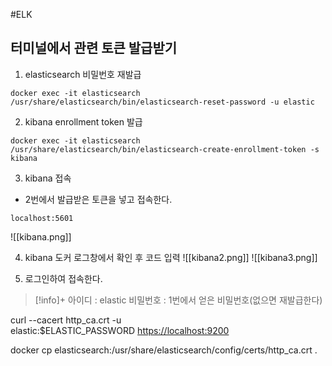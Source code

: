 #ELK 


## 터미널에서 관련 토큰 발급받기
1. elasticsearch 비밀번호 재발급
```
docker exec -it elasticsearch /usr/share/elasticsearch/bin/elasticsearch-reset-password -u elastic
```


2. kibana enrollment token 발급
```
docker exec -it elasticsearch /usr/share/elasticsearch/bin/elasticsearch-create-enrollment-token -s kibana
```

3. kibana 접속
+ 2번에서 발급받은 토큰을 넣고 접속한다.
```
localhost:5601
```
![[kibana.png]]

4. kibana 도커 로그창에서 확인 후 코드 입력
![[kibana2.png]]
![[kibana3.png]]

5. 로그인하여 접속한다.
> [!info]+ 
> 아이디 : elastic
> 비밀번호 : 1번에서 얻은 비밀번호(없으면 재발급한다)



curl --cacert http_ca.crt -u elastic:$ELASTIC_PASSWORD [https://localhost:9200](https://localhost:9200/)

docker cp elasticsearch:/usr/share/elasticsearch/config/certs/http_ca.crt .


